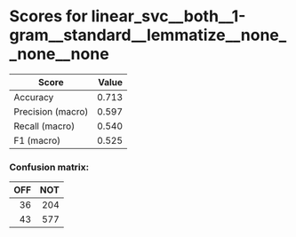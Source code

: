 # Scores for linear_svc__both__1-gram__standard__lemmatize__none__none__none
|      Score      |Value|
|-----------------|----:|
|Accuracy         |0.713|
|Precision (macro)|0.597|
|Recall (macro)   |0.540|
|F1 (macro)       |0.525|

### Confusion matrix:
|OFF|NOT|
|--:|--:|
| 36|204|
| 43|577|
